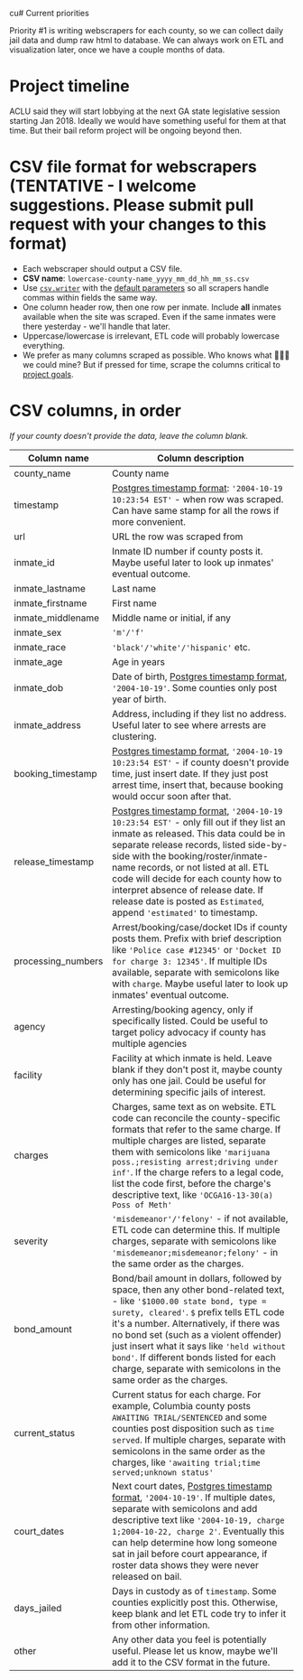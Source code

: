 cu# Current priorities

Priority #1 is writing webscrapers for each county, so we can collect daily jail data and dump raw html to database.
We can always work on ETL and visualization later, once we have a couple months of data.

# Project timeline

ACLU said they will start lobbying at the next GA state legislative session starting Jan 2018. Ideally we would have something useful for them at that time.
But their bail reform project will be ongoing beyond then.

# CSV file format for webscrapers **(TENTATIVE - I welcome suggestions. Please submit pull request with your changes to this format)**

* Each webscraper should output a CSV file.
* **CSV name**: ```lowercase-county-name_yyyy_mm_dd_hh_mm_ss.csv```
* Use [```csv.writer```](https://docs.python.org/3/library/csv.html#csv.writer) with the [default parameters](https://docs.python.org/3/library/csv.html#csv-fmt-params) so all scrapers handle commas within fields the same way.
* One column header row, then one row per inmate. Include **all** inmates available when the site was scraped. Even if the same inmates were there yesterday - we'll handle that later.
* Uppercase/lowercase is irrelevant, ETL code will probably lowercase everything.
* We prefer as many columns scraped as possible. Who knows what :gem::gem::gem: we could mine? But if pressed for time, scrape the columns critical to [project goals](https://github.com/lahoffm/aclu-bail-reform/raw/master/docs/ACLU-Bail-Reform-One-pager.pdf).

# CSV columns, in order
*If your county doesn't provide the data, leave the column blank.*  

Column name | Column description
------------ | -------------
county_name | County name
timestamp | [Postgres timestamp format](https://www.postgresql.org/docs/9.1/static/datatype-datetime.html): ```'2004-10-19 10:23:54 EST'``` - when row was scraped. Can have same stamp for all the rows if more convenient.
url | URL the row was scraped from
inmate_id | Inmate ID number if county posts it. Maybe useful later to look up inmates' eventual outcome.
inmate_lastname | Last name
inmate_firstname | First name
inmate_middlename | Middle name or initial, if any
inmate_sex	| ```'m'/'f'```
inmate_race	| ```'black'/'white'/'hispanic'``` etc.
inmate_age | Age in years
inmate_dob	| Date of birth, [Postgres timestamp format](https://www.postgresql.org/docs/9.1/static/datatype-datetime.html), ```'2004-10-19'```. Some counties only post year of birth.
inmate_address | Address, including if they list no address. Useful later to see where arrests are clustering.
booking_timestamp | [Postgres timestamp format](https://www.postgresql.org/docs/9.1/static/datatype-datetime.html), ```'2004-10-19 10:23:54 EST'``` - if county doesn't provide time, just insert date. If they just post arrest time, insert that, because booking would occur soon after that.
release_timestamp | [Postgres timestamp format](https://www.postgresql.org/docs/9.1/static/datatype-datetime.html), ```'2004-10-19 10:23:54 EST'``` - only fill out if they list an inmate as released. This data could be in separate release records, listed side-by-side with the booking/roster/inmate-name records, or not listed at all. ETL code will decide for each county how to interpret absence of release date. If release date is posted as ```Estimated```, append ```'estimated'``` to timestamp.
processing_numbers | Arrest/booking/case/docket IDs if county posts them. Prefix with brief description like ```'Police case #12345'``` or ```'Docket ID for charge 3: 12345'```. If multiple IDs available, separate with semicolons like with ```charge```. Maybe useful later to look up inmates' eventual outcome.
agency | Arresting/booking agency, only if specifically listed. Could be useful to target policy advocacy if county has multiple agencies
facility | Facility at which inmate is held. Leave blank if they don't post it, maybe county only has one jail. Could be useful for determining specific jails of interest.
charges	| Charges, same text as on website. ETL code can reconcile the county-specific formats that refer to the same charge. If multiple charges are listed, separate them with semicolons like ```'marijuana poss.;resisting arrest;driving under inf'```. If the charge refers to a legal code, list the code first, before the charge's descriptive text, like ```'OCGA16-13-30(a) Poss of Meth'```
severity | ```'misdemeanor'/'felony'``` - if not available, ETL code can determine this. If multiple charges, separate with semicolons like ```'misdemeanor;misdemeanor;felony'``` - in the same order as the charges.
bond_amount | Bond/bail amount in dollars, followed by space, then any other bond-related text, - like ```'$1000.00 state bond, type = surety, cleared'```. ```$``` prefix tells ETL code it's a number. Alternatively, if there was no bond set (such as a violent offender) just insert what it says like ```'held without bond'```. If different bonds listed for each charge, separate with semicolons in the same order as the charges.
current_status | Current status for each charge. For example, Columbia county posts ```AWAITING TRIAL/SENTENCED``` and some counties post disposition such as ```time served```. If multiple charges, separate with semicolons in the same order as the charges, like ```'awaiting trial;time served;unknown status'```
court_dates | Next court dates, [Postgres timestamp format](https://www.postgresql.org/docs/9.1/static/datatype-datetime.html), ```'2004-10-19'```. If multiple dates, separate with semicolons and add descriptive text like ```'2004-10-19, charge 1;2004-10-22, charge 2'```. Eventually this can help determine how long someone sat in jail before court appearance, if roster data shows they were never released on bail.
days_jailed | Days in custody as of ```timestamp```. Some counties explicitly post this. Otherwise, keep blank and let ETL code try to infer it from other information.
other | Any other data you feel is potentially useful. Please let us know, maybe we'll add it to the CSV format in the future.